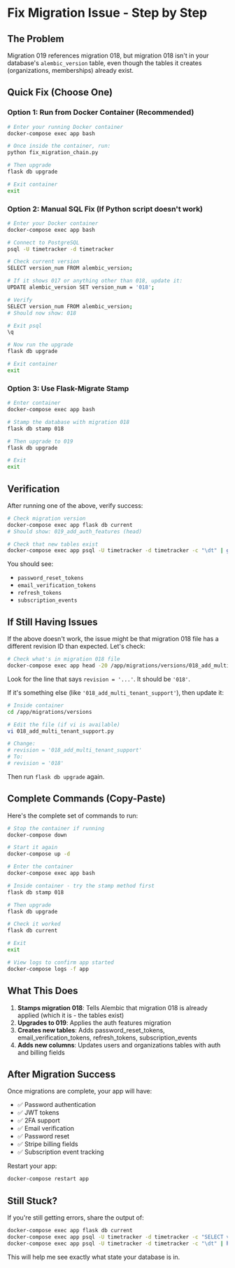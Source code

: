 # Fix Migration Issue - Step by Step

## The Problem

Migration 019 references migration 018, but migration 018 isn't in your database's `alembic_version` table, even though the tables it creates (organizations, memberships) already exist.

## Quick Fix (Choose One)

### Option 1: Run from Docker Container (Recommended)

```bash
# Enter your running Docker container
docker-compose exec app bash

# Once inside the container, run:
python fix_migration_chain.py

# Then upgrade
flask db upgrade

# Exit container
exit
```

### Option 2: Manual SQL Fix (If Python script doesn't work)

```bash
# Enter your Docker container
docker-compose exec app bash

# Connect to PostgreSQL
psql -U timetracker -d timetracker

# Check current version
SELECT version_num FROM alembic_version;

# If it shows 017 or anything other than 018, update it:
UPDATE alembic_version SET version_num = '018';

# Verify
SELECT version_num FROM alembic_version;
# Should now show: 018

# Exit psql
\q

# Now run the upgrade
flask db upgrade

# Exit container
exit
```

### Option 3: Use Flask-Migrate Stamp

```bash
# Enter container
docker-compose exec app bash

# Stamp the database with migration 018
flask db stamp 018

# Then upgrade to 019
flask db upgrade

# Exit
exit
```

## Verification

After running one of the above, verify success:

```bash
# Check migration version
docker-compose exec app flask db current
# Should show: 019_add_auth_features (head)

# Check that new tables exist
docker-compose exec app psql -U timetracker -d timetracker -c "\dt" | grep -E "(password_reset|email_verification|refresh_tokens|subscription_events)"
```

You should see:
- `password_reset_tokens`
- `email_verification_tokens`
- `refresh_tokens`
- `subscription_events`

## If Still Having Issues

If the above doesn't work, the issue might be that migration 018 file has a different revision ID than expected. Let's check:

```bash
# Check what's in migration 018 file
docker-compose exec app head -20 /app/migrations/versions/018_add_multi_tenant_support.py
```

Look for the line that says `revision = '...'`. It should be `'018'`.

If it's something else (like `'018_add_multi_tenant_support'`), then update it:

```bash
# Inside container
cd /app/migrations/versions

# Edit the file (if vi is available)
vi 018_add_multi_tenant_support.py

# Change:
# revision = '018_add_multi_tenant_support'
# To:
# revision = '018'
```

Then run `flask db upgrade` again.

## Complete Commands (Copy-Paste)

Here's the complete set of commands to run:

```bash
# Stop the container if running
docker-compose down

# Start it again
docker-compose up -d

# Enter the container
docker-compose exec app bash

# Inside container - try the stamp method first
flask db stamp 018

# Then upgrade
flask db upgrade

# Check it worked
flask db current

# Exit
exit

# View logs to confirm app started
docker-compose logs -f app
```

## What This Does

1. **Stamps migration 018**: Tells Alembic that migration 018 is already applied (which it is - the tables exist)
2. **Upgrades to 019**: Applies the auth features migration
3. **Creates new tables**: Adds password_reset_tokens, email_verification_tokens, refresh_tokens, subscription_events
4. **Adds new columns**: Updates users and organizations tables with auth and billing fields

## After Migration Success

Once migrations are complete, your app will have:
- ✅ Password authentication
- ✅ JWT tokens
- ✅ 2FA support
- ✅ Email verification
- ✅ Password reset
- ✅ Stripe billing fields
- ✅ Subscription event tracking

Restart your app:
```bash
docker-compose restart app
```

## Still Stuck?

If you're still getting errors, share the output of:

```bash
docker-compose exec app flask db current
docker-compose exec app psql -U timetracker -d timetracker -c "SELECT version_num FROM alembic_version;"
docker-compose exec app psql -U timetracker -d timetracker -c "\dt" | head -20
```

This will help me see exactly what state your database is in.

